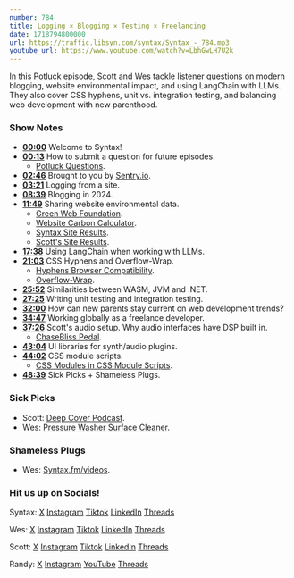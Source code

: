 ```yaml
---
number: 784
title: Logging × Blogging × Testing × Freelancing
date: 1718794800000
url: https://traffic.libsyn.com/syntax/Syntax_-_784.mp3
youtube_url: https://www.youtube.com/watch?v=LbhGwLH7U2k
---
```


In this Potluck episode, Scott and Wes tackle listener questions on modern blogging, website environmental impact, and using LangChain with LLMs. They also cover CSS hyphens, unit vs. integration testing, and balancing web development with new parenthood.

### Show Notes

* **[00:00](#t=00:00)** Welcome to Syntax!
* **[00:13](#t=00:13)** How to submit a question for future episodes.
    * [Potluck Questions](https://syntax.fm/potluck).
* **[02:46](#t=02:46)** Brought to you by [Sentry.io](https://sentry.io/syntax).
* **[03:21](#t=03:21)** Logging from a site.
* **[08:39](#t=08:39)** Blogging in 2024.
* **[11:49](#t=11:49)** Sharing website environmental data.
    * [Green Web Foundation](https://www.thegreenwebfoundation.org/).
    * [Website Carbon Calculator](https://www.websitecarbon.com/).
    * [Syntax Site Results](https://www.websitecarbon.com/website/syntax-fm/).
    * [Scott's Site Results](https://www.websitecarbon.com/website/tolin-ski/).
* **[17:38](#t=17:38)** Using LangChain when working with LLMs.
* **[21:03](#t=21:03)** CSS Hyphens and Overflow-Wrap.
    * [Hyphens Browser Compatibility](https://developer.mozilla.org/en-US/docs/Web/CSS/hyphens#browser_compatibility).
    * [Overflow-Wrap](https://developer.mozilla.org/en-US/docs/Web/CSS/overflow-wrap).
* **[25:52](#t=25:52)** Similarities between WASM, JVM and .NET.
* **[27:25](#t=27:25)** Writing unit testing and integration testing.
* **[32:00](#t=32:00)** How can new parents stay current on web development trends?
* **[34:47](#t=34:47)** Working globally as a freelance developer.
* **[37:26](#t=37:26)** Scott's audio setup. Why audio interfaces have DSP built in.
    * [ChaseBliss Pedal](https://www.chasebliss.com/lossy).
* **[43:04](#t=43:04)** UI libraries for synth/audio plugins.
* **[44:02](#t=44:02)** CSS module scripts.
    * [CSS Modules in CSS Module Scripts](https://daverupert.com/2021/08/css-modules-in-css-modules/).
* **[48:39](#t=48:39)** Sick Picks + Shameless Plugs.

### Sick Picks

- Scott: [Deep Cover Podcast](https://www.pushkin.fm/podcasts/deep-cover).
- Wes: [Pressure Washer Surface Cleaner](https://amzn.to/4dwUIpw).

### Shameless Plugs

- Wes: [Syntax.fm/videos](https://syntax.fm/videos).

### Hit us up on Socials!

Syntax: [X](https://twitter.com/syntaxfm) [Instagram](https://www.instagram.com/syntax_fm/) [Tiktok](https://www.tiktok.com/@syntaxfm) [LinkedIn](https://www.linkedin.com/company/96077407/admin/feed/posts/) [Threads](https://www.threads.net/@syntax_fm)

Wes: [X](https://twitter.com/wesbos) [Instagram](https://www.instagram.com/wesbos/) [Tiktok](https://www.tiktok.com/@wesbos) [LinkedIn](https://www.linkedin.com/in/wesbos/) [Threads](https://www.threads.net/@wesbos)

Scott: [X](https://twitter.com/stolinski) [Instagram](https://www.instagram.com/stolinski/) [Tiktok](https://www.tiktok.com/@stolinski) [LinkedIn](https://www.linkedin.com/in/stolinski/) [Threads](https://www.threads.net/@stolinski)

Randy: [X](https://twitter.com/randyrektor) [Instagram](https://www.instagram.com/randyrektor/) [YouTube](https://www.youtube.com/@randyrektor) [Threads](https://www.threads.net/@randyrektor)

